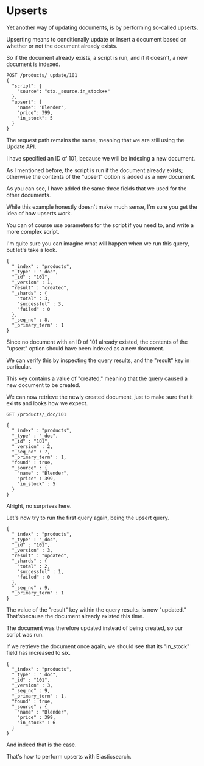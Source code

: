# Upserts

Yet another way of updating documents, is by performing so-called upserts.

Upserting means to conditionally update or insert a document based on whether or not the document already exists.

So if the document already exists, a script is run, and if it doesn't, a new document is indexed.
```
POST /products/_update/101
{
  "script": {
    "source": "ctx._source.in_stock++"
  },
  "upsert": {
    "name": "Blender",
    "price": 399,
    "in_stock": 5
  }
}
```
The request path remains the same, meaning that we are still using the Update API.

I have specified an ID of 101, because we will be indexing a new document.

As I mentioned before, the script is run if the document already exists; otherwise the contents of the "upsert" option is added as a new document.

As you can see, I have added the same three fields that we used for the other documents.

While this example honestly doesn't make much sense, I'm sure you get the idea of how upserts work.

You can of course use parameters for the script if you need to, and write a more complex script.

I'm quite sure you can imagine what will happen when we run this query, but let's take a look.

```
{
  "_index" : "products",
  "_type" : "_doc",
  "_id" : "101",
  "_version" : 1,
  "result" : "created",
  "_shards" : {
    "total" : 3,
    "successful" : 3,
    "failed" : 0
  },
  "_seq_no" : 8,
  "_primary_term" : 1
}

```
Since no document with an ID of 101 already existed, the contents of the "upsert" option should have been indexed as a new document.

We can verify this by inspecting the query results, and the "result" key in particular.

This key contains a value of "created," meaning that the query caused a new document to be created.

We can now retrieve the newly created document, just to make sure that it exists and looks how we expect.

```
GET /products/_doc/101
```
```
{
  "_index" : "products",
  "_type" : "_doc",
  "_id" : "101",
  "_version" : 2,
  "_seq_no" : 7,
  "_primary_term" : 1,
  "found" : true,
  "_source" : {
    "name" : "Blender",
    "price" : 399,
    "in_stock" : 5
  }
}

```

Alright, no surprises here.

Let's now try to run the first query again, being the upsert query.

````
{
  "_index" : "products",
  "_type" : "_doc",
  "_id" : "101",
  "_version" : 3,
  "result" : "updated",
  "_shards" : {
    "total" : 2,
    "successful" : 1,
    "failed" : 0
  },
  "_seq_no" : 9,
  "_primary_term" : 1
}

````
The value of the "result" key within the query results, is now "updated." That'sbecause the document already existed this time.

The document was therefore updated instead of being created, so our script was run.

If we retrieve the document once again, we should see that its "in_stock" field has increased to six.

```
{
  "_index" : "products",
  "_type" : "_doc",
  "_id" : "101",
  "_version" : 3,
  "_seq_no" : 9,
  "_primary_term" : 1,
  "found" : true,
  "_source" : {
    "name" : "Blender",
    "price" : 399,
    "in_stock" : 6
  }
}

```
And indeed that is the case.

That's how to perform upserts with Elasticsearch.